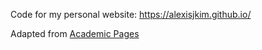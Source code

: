 Code for my personal website: https://alexisjkim.github.io/

Adapted from [Academic Pages](https://github.com/academicpages/academicpages.github.io)

